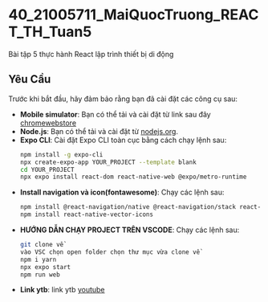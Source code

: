 # 40_21005711_MaiQuocTruong_REACT_TH_Tuan5

Bài tập 5 thực hành React lập trình thiết bị di động

## Yêu Cầu

Trước khi bắt đầu, hãy đảm bảo rằng bạn đã cài đặt các công cụ sau:
- **Mobile simulator**: Bạn có thể tải và cài đặt từ link sau đây [chromewebstore](https://chromewebstore.google.com/detail/mobile-simulator-responsi/ckejmhbmlajgoklhgbapkiccekfoccmk)
- **Node.js**: Bạn có thể tải và cài đặt từ [nodejs.org](https://nodejs.org/).
- **Expo CLI**: Cài đặt Expo CLI toàn cục bằng cách chạy lệnh sau:
  ```bash
  npm install -g expo-cli   
  npx create-expo-app YOUR_PROJECT --template blank
  cd YOUR_PROJECT
  npx expo install react-dom react-native-web @expo/metro-runtime

- **Install navigation và icon(fontawesome)**: Chạy các lệnh sau:
  ```bash
  npm install @react-navigation/native @react-navigation/stack react-native-gesture-handler react-native-reanimated react-native-screens react-native-safe-area-context @react-native-community/masked-view
  npm install react-native-vector-icons

- **HƯỚNG DẪN CHẠY PROJECT TRÊN VSCODE**: Chạy các lệnh sau:
  ```bash
  git clone về
  vào VSC chọn open folder chọn thư mục vừa clone về
  npm i yarn
  npx expo start
  npm run web
- **Link ytb**: link ytb [youtube](https://www.youtube.com/watch?v=meM5bqLsxn4)
